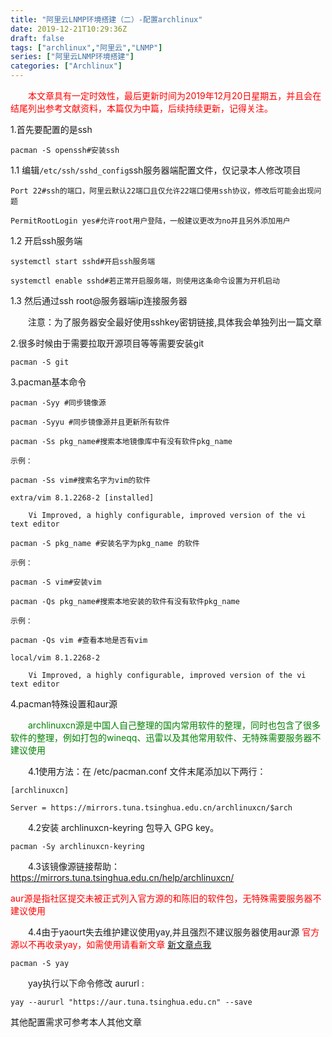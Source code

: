 ```yaml
---
title: "阿里云LNMP环境搭建（二）-配置archlinux"
date: 2019-12-21T10:29:36Z
draft: false
tags: ["archlinux","阿里云","LNMP"]
series: ["阿里云LNMP环境搭建"]
categories: ["Archlinux"]
---
```


<font color=red>&emsp;&emsp;本文章具有一定时效性，最后更新时间为2019年12月20日星期五，并且会在结尾列出参考文献资料，本篇仅为中篇，后续持续更新，记得关注。</font>

1.首先要配置的是ssh
```shell
pacman -S openssh#安装ssh
```
1.1 编辑<code>/etc/ssh/sshd_config</code>ssh服务器端配置文件，仅记录本人修改项目
```shell
Port 22#ssh的端口，阿里云默认22端口且仅允许22端口使用ssh协议，修改后可能会出现问题

PermitRootLogin yes#允许root用户登陆，一般建议更改为no并且另外添加用户
```
1.2 开启ssh服务端
```shell
systemctl start sshd#开启ssh服务端

systemctl enable sshd#若正常开启服务端，则使用这条命令设置为开机启动
```
1.3 然后通过ssh root@服务器端ip连接服务器

&emsp;&emsp;注意：为了服务器安全最好使用sshkey密钥链接,具体我会单独列出一篇文章

2.很多时候由于需要拉取开源项目等等需要安装git
```shell
pacman -S git
```
3.pacman基本命令
```shell
pacman -Syy #同步镜像源

pacman -Syyu #同步镜像源并且更新所有软件

pacman -Ss pkg_name#搜索本地镜像库中有没有软件pkg_name

示例：

pacman -Ss vim#搜索名字为vim的软件

extra/vim 8.1.2268-2 [installed]

    Vi Improved, a highly configurable, improved version of the vi text editor

pacman -S pkg_name #安装名字为pkg_name 的软件

示例：

pacman -S vim#安装vim

pacman -Qs pkg_name#搜索本地安装的软件有没有软件pkg_name

示例：

pacman -Qs vim #查看本地是否有vim

local/vim 8.1.2268-2

    Vi Improved, a highly configurable, improved version of the vi text editor
```
4.pacman特殊设置和aur源

<font color=green>&emsp;&emsp;archlinuxcn源是中国人自己整理的国内常用软件的整理，同时也包含了很多软件的整理，例如打包的wineqq、迅雷以及其他常用软件、无特殊需要服务器不建议使用</font>

&emsp;&emsp;4.1使用方法：在 /etc/pacman.conf 文件末尾添加以下两行：
```shell
[archlinuxcn]

Server = https://mirrors.tuna.tsinghua.edu.cn/archlinuxcn/$arch
```
&emsp;&emsp;4.2安装 archlinuxcn-keyring 包导入 GPG key。
```shell
pacman -Sy archlinuxcn-keyring
```
&emsp;&emsp;4.3该镜像源链接帮助：https://mirrors.tuna.tsinghua.edu.cn/help/archlinuxcn/

<font color=red>aur源是指社区提交未被正式列入官方源的和陈旧的软件包，无特殊需要服务器不建议使用</font>

&emsp;&emsp;4.4由于yaourt失去维护建议使用yay,并且强烈不建议服务器使用aur源
<font color=red>官方源以不再收录yay，如需使用请看新文章 <a href="/posts/2020-01-20">新文章点我</a></font>
```shell
pacman -S yay
```
&emsp;&emsp;yay执行以下命令修改 aururl :
```shell
yay --aururl "https://aur.tuna.tsinghua.edu.cn" --save
```
其他配置需求可参考本人其他文章

